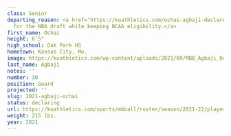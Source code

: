 ```yaml
---
class: Senior
departing_reason: <a href="https://kuathletics.com/ochai-agbaji-declares-for-2021-nba-draft/">Declaring
  for the NBA draft while keeping NCAA eligibility.</a>
first_name: Ochai
height: 6'5"
high_school: Oak Park HS
hometown: Kansas City, Mo.
image: https://kuathletics.com/wp-content/uploads/2021/09/MBB_Agbaji_Ochai_HS_1010-600x400.jpg
last_name: Agbaji
notes: ''
number: 30
position: Guard
projected: ''
slug: 2021-agbaji-ochai
status: declaring
url: https://kuathletics.com/sports/mbball/roster/season/2021-22/player/ochai-agbaji/
weight: 215 lbs.
year: 2021
---
```

